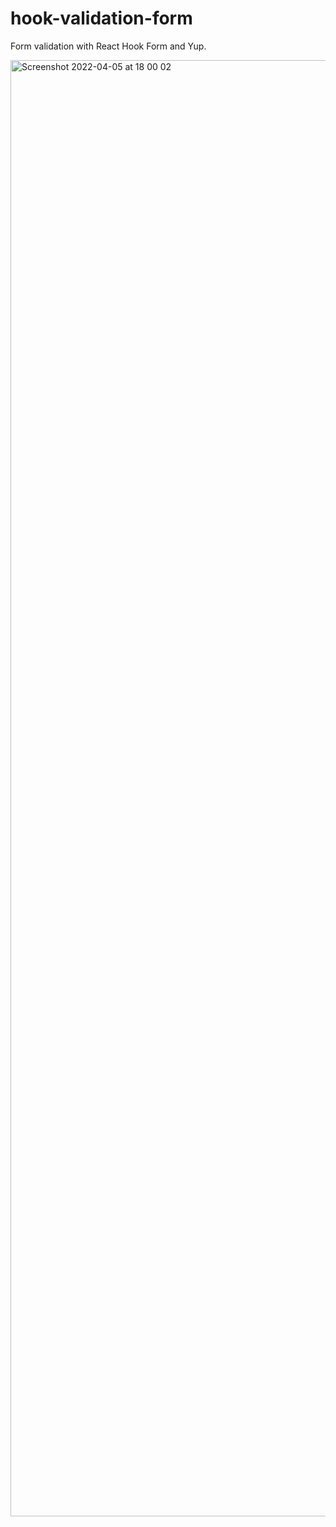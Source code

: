 # hook-validation-form

Form validation with React Hook Form and Yup.

<img width="2330" alt="Screenshot 2022-04-05 at 18 00 02" src="https://user-images.githubusercontent.com/26605247/161809607-3f31b803-8ad0-4eb3-b524-613752b91f02.png">
